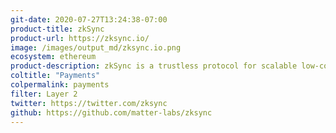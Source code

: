 ```yaml
---
git-date: 2020-07-27T13:24:38-07:00
product-title: zkSync
product-url: https://zksync.io/
image: /images/output_md/zksync.io.png
ecosystem: ethereum
product-description: zkSync is a trustless protocol for scalable low-cost payments on Ethereum, powered by zkRollup technology.
coltitle: "Payments"
colpermalink: payments
filter: Layer 2
twitter: https://twitter.com/zksync
github: https://github.com/matter-labs/zksync
---
```


